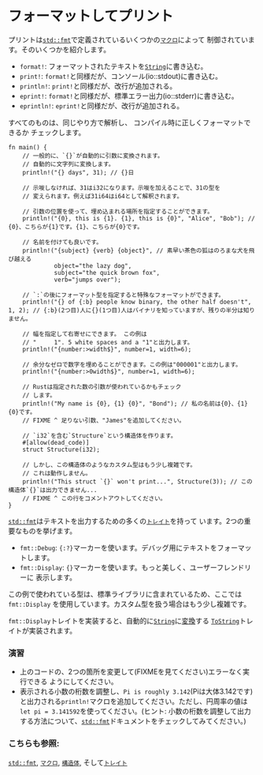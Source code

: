 # フォーマットしてプリント

プリントは[`std::fmt`][fmt]で定義されているいくつかの[`マクロ`][macros]によって
制御されています。そのいくつかを紹介します。

* `format!`: フォーマットされたテキストを[`String`][string]に書き込む。
* `print!`: `format!`と同様だが、コンソール(io::stdout)に書き込む。
* `println!`: `print!`と同様だが、改行が追加される。
* `eprint!`: `format!`と同様だが、標準エラー出力(io::stderr)に書き込む。
* `eprintln!`: `eprint!`と同様だが、改行が追加される。

すべてのものは、同じやり方で解析し、 コンパイル時に正しくフォーマットできるか
チェックします。

```rust,editable,ignore,mdbook-runnable
fn main() {
    // 一般的に、`{}`が自動的に引数に変換されます。
    // 自動的に文字列に変換します。
    println!("{} days", 31); // {}日

    // 示唆しなければ、31はi32になります。示唆を加えることで、31の型を
    // 変えられます。例えば31i64はi64として解釈されます。

    // 引数の位置を使って、埋め込まれる場所を指定することができます。
    println!("{0}, this is {1}. {1}, this is {0}", "Alice", "Bob"); // {0}、こちらが{1}です。{1}、こちらが{0}です。

    // 名前を付けても良いです。
    println!("{subject} {verb} {object}", // 素早い茶色の狐はのろまな犬を飛び越える
             object="the lazy dog",
             subject="the quick brown fox",
             verb="jumps over");

    // `:`の後にフォーマット型を指定すると特殊なフォーマットができます。
    println!("{} of {:b} people know binary, the other half doesn't", 1, 2); // {:b}(2つ目)人に{}(1つ目)人はバイナリを知っていますが、残りの半分は知りません。

    // 幅を指定して右寄せにできます。 この例は
    // "     1". 5 white spaces and a "1"と出力します。
    println!("{number:>width$}", number=1, width=6);

    // 余分なゼロで数字を埋めることができます。この例は"000001"と出力します。
    println!("{number:>0width$}", number=1, width=6);

    // Rustは指定された数の引数が使われているかもチェック
    // します。
    println!("My name is {0}, {1} {0}", "Bond"); // 私の名前は{0}、{1} {0}です。
    // FIXME ^ 足りない引数、"James"を追加してください。

    // `i32`を含む`Structure`という構造体を作ります。
    #[allow(dead_code)]
    struct Structure(i32);

    // しかし、この構造体のようなカスタム型はもう少し複雑です。
    // これは動作しません。
    println!("This struct `{}` won't print...", Structure(3)); // この構造体`{}`は出力できません...
    // FIXME ^ この行をコメントアウトしてください。
}
```

[`std::fmt`][fmt]はテキストを出力するための多くの[`トレイト`][traits]を持って
います。2つの重要なものを挙げます。

* `fmt::Debug`: `{:?}`マーカーを使います。デバッグ用にテキストをフォーマットします。
* `fmt::Display`: `{}`マーカーを使います。もっと美しく、ユーザーフレンドリーに
表示します。

この例で使われている型は、標準ライブラリに含まれているため、ここでは`fmt::Display`
を使用しています。カスタム型を扱う場合はもう少し複雑です。

`fmt::Display`トレイトを実装すると、自動的に[`String`][string]に[変換][convert]する
[`ToString`]トレイトが実装されます。

### 演習

 * 上のコードの、2つの箇所を変更して(FIXMEを見てください)エラーなく実行できる
   ようにしてください。
 * 表示される小数の桁数を調整し、`Pi is roughly 3.142`(Piは大体3.142です)
   と出力される`println!`マクロを追加してください。ただし、円周率の値は
   `let pi = 3.141592`を使ってください。(ヒント: 小数の桁数を調整して出力
   する方法について、[`std::fmt`][fmt]ドキュメントをチェックしてみてください。)

### こちらも参照:

[`std::fmt`][fmt], [`マクロ`][macros], [`構造体`][structs],
そして[`トレイト`][traits]

[fmt]: https://doc.rust-lang.org/std/fmt/
[macros]: ../macros.md
[string]: ../std/str.md
[structs]: ../custom_types/structs.md
[traits]: https://doc.rust-lang.org/std/fmt/#formatting-traits
[`ToString`]: https://doc.rust-lang.org/std/string/trait.ToString.html
[convert]: ../conversion/string.md

